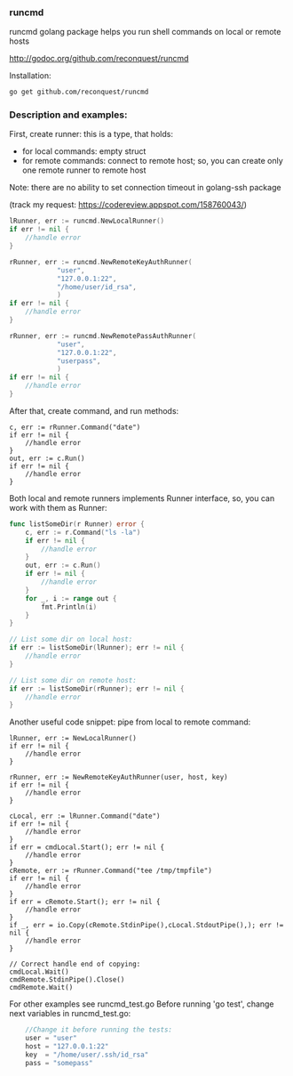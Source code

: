 ### runcmd

runcmd golang package helps you run shell commands on local or remote hosts

http://godoc.org/github.com/reconquest/runcmd

Installation:
```bash
go get github.com/reconquest/runcmd
```

### Description and examples:

First, create runner: this is a type, that holds:
- for local commands: empty struct
- for remote commands: connect to remote host;
  so, you can create only one remote runner to remote host

Note: there are no ability to set connection timeout in golang-ssh package

(track my request: https://codereview.appspot.com/158760043/)

```go
lRunner, err := runcmd.NewLocalRunner()
if err != nil {
	//handle error
}

rRunner, err := runcmd.NewRemoteKeyAuthRunner(
			"user",
			"127.0.0.1:22",
			"/home/user/id_rsa",
			)
if err != nil {
	//handle error
}

rRunner, err := runcmd.NewRemotePassAuthRunner(
			"user",
			"127.0.0.1:22",
			"userpass",
			)
if err != nil {
	//handle error
}
```

After that, create command, and run methods:
```
c, err := rRunner.Command("date")
if err != nil {
	//handle error
}
out, err := c.Run()
if err != nil {
	//handle error
}
```

Both local and remote runners implements Runner interface,
so, you can work with them as Runner:

```go
func listSomeDir(r Runner) error {
	c, err := r.Command("ls -la")
	if err != nil {
		//handle error
	}
	out, err := c.Run()
	if err != nil {
		//handle error
	}
	for _, i := range out {
		fmt.Println(i)
	}
}

// List some dir on local host:
if err := listSomeDir(lRunner); err != nil {
	//handle error
}

// List some dir on remote host:
if err := listSomeDir(rRunner); err != nil {
	//handle error
}
```

Another useful code snippet: pipe from local to remote command:

```
lRunner, err := NewLocalRunner()
if err != nil {
	//handle error
}

rRunner, err := NewRemoteKeyAuthRunner(user, host, key)
if err != nil {
	//handle error
}

cLocal, err := lRunner.Command("date")
if err != nil {
	//handle error
}
if err = cmdLocal.Start(); err != nil {
	//handle error
}
cRemote, err := rRunner.Command("tee /tmp/tmpfile")
if err != nil {
	//handle error
}
if err = cRemote.Start(); err != nil {
	//handle error
}
if _, err = io.Copy(cRemote.StdinPipe(),cLocal.StdoutPipe(),); err != nil {
	//handle error
}

// Correct handle end of copying:
cmdLocal.Wait()
cmdRemote.StdinPipe().Close()
cmdRemote.Wait()
```

For other examples see runcmd_test.go
Before running 'go test', change next variables in runcmd_test.go:
```go
	//Change it before running the tests:
	user = "user"
	host = "127.0.0.1:22"
	key  = "/home/user/.ssh/id_rsa"
	pass = "somepass"
```
